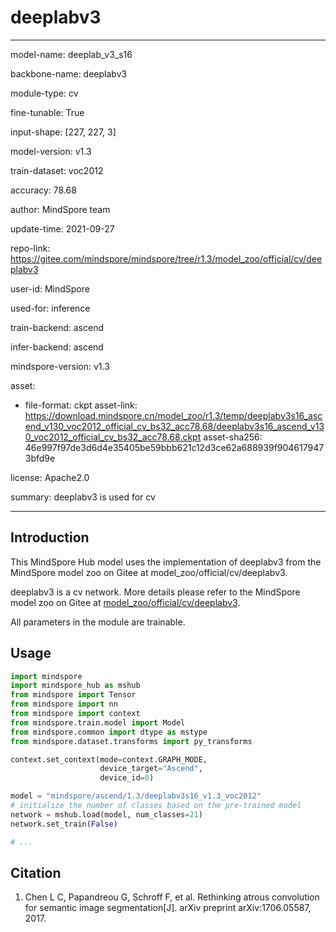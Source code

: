 # deeplabv3

---

model-name: deeplab_v3_s16

backbone-name: deeplabv3

module-type: cv

fine-tunable: True

input-shape: [227, 227, 3]

model-version: v1.3

train-dataset: voc2012

accuracy: 78.68

author: MindSpore team

update-time: 2021-09-27

repo-link: <https://gitee.com/mindspore/mindspore/tree/r1.3/model_zoo/official/cv/deeplabv3>

user-id: MindSpore

used-for: inference

train-backend: ascend

infer-backend: ascend

mindspore-version: v1.3

asset:

-
    file-format: ckpt
    asset-link: <https://download.mindspore.cn/model_zoo/r1.3/temp/deeplabv3s16_ascend_v130_voc2012_official_cv_bs32_acc78.68/deeplabv3s16_ascend_v130_voc2012_official_cv_bs32_acc78.68.ckpt>
    asset-sha256: 46e997f97de3d6d4e35405be59bbb621c12d3ce62a688939f9046179473bfd9e

license: Apache2.0

summary: deeplabv3 is used for cv

---

## Introduction

This MindSpore Hub model uses the implementation of deeplabv3 from the MindSpore model zoo on Gitee at model_zoo/official/cv/deeplabv3.

deeplabv3 is a cv network. More details please refer to the MindSpore model zoo on Gitee at [model_zoo/official/cv/deeplabv3](https://gitee.com/mindspore/mindspore/blob/r1.3/model_zoo/official/cv/deeplabv3/README.md).

All parameters in the module are trainable.

## Usage

```python
import mindspore
import mindspore_hub as mshub
from mindspore import Tensor
from mindspore import nn
from mindspore import context
from mindspore.train.model import Model
from mindspore.common import dtype as mstype
from mindspore.dataset.transforms import py_transforms

context.set_context(mode=context.GRAPH_MODE,
                    device_target="Ascend",
                    device_id=0)

model = "mindspore/ascend/1.3/deeplabv3s16_v1.3_voc2012"
# initialize the number of classes based on the pre-trained model
network = mshub.load(model, num_classes=21)
network.set_train(False)

# ...
```

## Citation

1. Chen L C, Papandreou G, Schroff F, et al. Rethinking atrous convolution for semantic image segmentation[J]. arXiv preprint arXiv:1706.05587, 2017.
